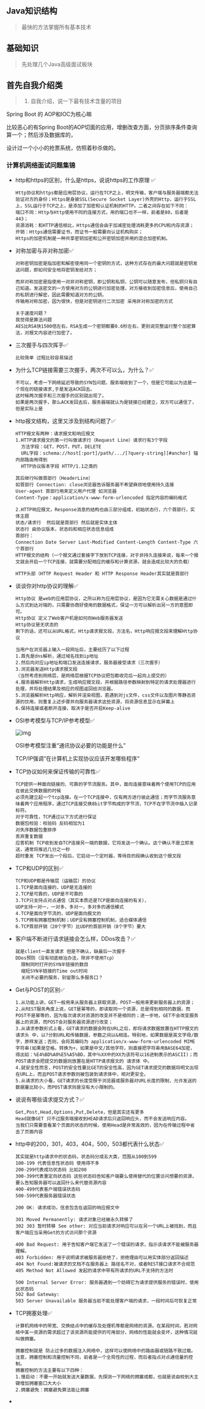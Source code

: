 ## Java知识结构

>  最快的方法掌握所有基本技术

## 基础知识

> 先处理几个Java高级面试板块

## 首先自我介绍类

> 1. 自我介绍，说一下最有技术含量的项目

Spring Boot 的 AOP和IOC为核心嘛

比较恶心的有Spring Boot的AOP切面的应用，增删改查方面，分页排序条件查询算一个；然后涉及数据库的，

设计过一个小小的抢票系统，仿照着秒杀做的。

### 计算机网络面试问题集锦

- http和https的区别，什么是https，说说https的工作原理 ✅

  ```
  Http协议和https都是应用层协议，运行在TCP之上，明文传输，客户端与服务器端都无法验证对方的身份；Https是身披SSL(Secure Socket Layer)外壳的Http，运行于SSL上，SSL运行于TCP之上，是添加了加密和认证机制的HTTP。二者之间存在如下不同：
  端口不同：Http与Http使用不同的连接方式，用的端口也不一样，前者是80，后者是443；
  资源消耗：和HTTP通信相比，Https通信会由于加减密处理消耗更多的CPU和内存资源；
  开销：Https通信需要证书，而证书一般需要向认证机构购买； 
  Https的加密机制是一种共享密钥加密和公开密钥加密并用的混合加密机制。
  ```

- 对称加密与非对称加密✅

  ```
  对称密钥加密是指加密和解密使用同一个密钥的方式，这种方式存在的最大问题就是密钥发送问题，即如何安全地将密钥发给对方；
  
  而非对称加密是指使用一对非对称密钥，即公钥和私钥，公钥可以随意发布，但私钥只有自己知道。发送密文的一方使用对方的公钥进行加密处理，对方接收到加密信息后，使用自己的私钥进行解密，因此需要知道对方的公钥。
  传输用对称加密，因为很快，但是对密钥进行二次加密 采用非对称加密的方式
  
  关于速度问题？
  我觉得是算法问题
  AES比RSA快1500倍左右，RSA生成一个密钥都要0.6秒左右，更别说完整运行整个加密算法，对报文内容进行加密了。
  ```

- 三次握手与四次挥手✅

  ```
  比较简单 过程比较容易描述
  ```

- 为什么TCP链接需要三次握手，两次不可以么，为什么？✅

  ```
  不可以，考虑一下网络延迟导致的SYN包问题，服务端收到了一个，但是它可能以为这是一个现在的链接请求,于是发送ACK回去。
  这时候两次握手和三次握手的区别就出现了。
  如果是两次握手，那么ACK发回去后，服务器端就认为是链接已经建立，双方可以通信了，但是实际上是
  ```

- http报文结构，这里又涉及到结构问题了✅

  ```
  HTTP报文有两种：请求报文和响应报文
  1.HTTP请求报文的第一行叫做请求行（Request Line）请求行有3个字段
  	方法字段：GET，POST，PUT，DELETE
  	URL字段：schema://host[:port]/path/.../[?query-string][#anchor] 锚 内部路由用得到
  	HTTP协议版本字段 HTTP/1.1之类的
  
  其后继行叫做首部行（HeaderLine）
  如首部行 Connection: close浏览器告诉服务器不希望麻烦地使用持久连接
  User-agent 首部行用来定义用户代理 如浏览器
  Content-Type：application/x-www-form-urlencoded 指定内容的编码格式
  
  2.HTTP响应报文，Response消息的结构也由三部分组成，初始状态行，六个首部行，实体主题
  状态/请求行  然后就是首部行 然后就是实体主体 
  状态行 由协议版本，状态码和相应状态信息组成
  首部行：
  Connection Date Server Last-Modified Content-Length Content-Type 六个首部行
  HTTP报文的结构（一个报文通过套接字下放到TCP连接，对于非持久连接来说，每来一个报文就会开启一个TCP连接，就需要分配相应的缓存和计算资源，就会造成比较大的负载）
  
  HTTP头部（HTTP Request Header 和 HTTP Response Header其实就是首部行
  ```

- 谈谈你对http协议的理解✅

  ```
  Http协议 是web的应用层协议，之所以称为应用层协议，是因为它无需关心数据是通过什么方式到达对端的，只需要协商好使用的数据格式，保证一方可以解析出另一方的意图即可。
  Http协议 定义了Web客户机是如何向Web服务器发送
  Http协议是无状态的
  剩下的话，还可以从URL格式，Http请求报文段，方法名，Http响应报文段来理解Http协议
  
  当用户在浏览器上输入一段网址后，主要经历了以下过程
  1.首先是dns解析，通过域名找到ip地址
  2.然后向对应ip地址和端口发送连接请求，服务器接受请求（三次握手）
  3.浏览器发送Http请求报文段
  （当然考虑到网络层，是网络层根据TCP协议把包都收完后一起向上提交的）
  4.服务器解析Http请求，生成响应报文段，并根据路径参数映射到特定的请求处理器进行处理，并将处理结果及相应的视图返回给浏览器。
  5.浏览器解析Http响应，解析并渲染视图，若遇到对js文件，css文件以及图片等静态资源的饮用，则重复上述步骤并向服务器请求这些资源，将资源信息显示在屏幕上
  6.保持连接或者断开连接，取决于是否开启Keep-alive
  ```

- OSI参考模型与TCP/IP参考模型✅

  ![img](https://s1.ax1x.com/2018/02/22/9UJf5F.png)

  OSI参考模型注重“通讯协议必要的功能是什么”

  TCP/IP强调“在计算机上实现协议应该开发哪些程序“

  

- TCP协议如何来保证传输的可靠性✅

  ```
  TCP提供一种面向链接的、可靠的字节流服务。其中，面向连接意味着两个使用TCP的应用在彼此交换数据的时候
  必须先建立起一个tcp连接。在一个TCP连接中，仅有两方进行彼此通信；而字节流服务意味着两个应用程序，通过TCP连接交换8bit字节构成的字节流，TCP不在字节流中插入记录标符。
  对于可靠性，TCP通过以下方式进行保证
  数据包校验：校验码 反码相加为1
  对失序数据包重排序 
  丢弃重复数据
  应答机制 TCP收到发自TCP连接另一端的数据，它将发送一个确认。这个确认不是立即发送，通常将推迟几分之一秒
  超时重发 TCP发出一个段后，它启动一个定时器，等待目的段确认收到这个报文段
  ```

- TCP和UDP的区别✅

  ```
  TCP和UDP都是传输层（运输层）的协议
  1.TCP是面向连接的，UDP是无连接的
  2.TCP是可靠的，UDP是不可靠的
  3.TCP只支持点对点通信（其实本质还是TCP是面向连接的有关），
  UDP支持一对一，一对多，多对一，多对多的通信模式
  4.TCP是面向字节流的，UDP是面向报文的
  5.TCP拥有拥塞控制机制；UDP没有拥塞控制机制，适合媒体通信
  6.TCP首部开销（20个字节）比UDP的首部开销（8个字节）要大
  ```

  

- 客户端不断进行请求链接会怎么样，DDos攻击？✅

  ```
  就是client一直发请求 但是不确认，缺最后一次握手
  DDos预防（没有彻底根治办法，除非不使用Tcp）
    限制同时打开的SYN半链接的数目
    缩短SYN半链接的Time out时间
    关闭不必要的服务，别留那么多服务口？
  ```

- Get与POST的区别✅

  ```
  1.从功能上讲，GET一般用来从服务器上获取资源，POST一般用来更新服务器上的资源；
  2.从REST服务角度上说，GET是幂等的，即读取同一个资源，总是得到相同的数据，而POST不是幂等的，因为每次请求对资源的改变并不是相同的；进一步地，GET不会改变服务器上的资源，而POST会对服务器资源进行改变；
  3.从请求参数形式上看，GET请求的数据会附在URL之后，即将请求数据放置在HTTP报文的 请求头 中，以?分割URL和传输数据，参数之间以&相连。特别地，如果数据是英文字母/数字，原样发送；否则，会将其编码为 application/x-www-form-urlencoded MIME 字符串(如果是空格，转换为+，如果是中文/其他字符，则直接把字符串用BASE64加密，得出如：%E4%BD%A0%E5%A5%BD，其中％XX中的XX为该符号以16进制表示的ASCII)；而POST请求会把提交的数据则放置在是HTTP请求报文的 请求体 中。
  4.就安全性而言，POST的安全性要比GET的安全性高，因为GET请求提交的数据将明文出现在URL上，而且POST请求参数则被包装到请求体中，相对更安全。
  5.从请求的大小看，GET请求的长度受限于浏览器或服务器对URL长度的限制，允许发送的数据量比较小，而POST请求则是没有大小限制的。
  ```

- 说说有哪些请求提交方式？✅

  ```
  Get,Post,Head,Options,Put,Delete，但是其实还有更多
  Head就像GET 只不过服务端接收到HEAD请求后只返回响应头，而不会发送响应内容。
  当我们只需要查看某个页面的状态的时候，使用Head是非常高效的，因为在传输过程中省去了页面内容
  ```

- http中的200，301，403，404，500，503都代表什么状态✅

  ```
  其实就是http请求中的状态码，状态码分成五大类，范围从100到599
  100-199 代表信息性状态码 使用得不多
  200-299代表成功状态码 比如200
  300-399代表重定向状态码 这些状态码告知客户端要么使用替代的位置访问想要的资源，要么告知服务器可以返回什么来代替资源内容
  400-499代表客户端错误状态码
  500-599代表服务器错误状态
  
  200 OK: 请求成功，信息包含在返回的响应报文中
  
  301 Moved Permanently: 请求对象已经被永久转移了
  302 303 暂时转移 See other: 对应当前请求对响应可以在另一个URL上被找到，而且客户端应当采用Get的方式访问那个资源 
  
  400 Bad Request: 用于告知客户端它发送了一个错误的请求，指示该请求不能被服务器理解。
  403 Forbidden: 用于说明请求被服务器拒绝了，拒绝理由可以用实体部分返回描述
  404 Not Found:被请求的文档不在服务器上 路径名不对，或者REST接口请求不合规范
  405 Method Not Allowed 发起的请求中带有所请求的URL不支持的方法时
  
  500 Internal Server Error: 服务器遇到一个妨碍它为请求提供服务的错误时，使用此状态码
  502 Bad Gateway:
  503 Server Unavailable 服务器当前不能处理客户端的请求，一段时间后可恢复正常
  
  ```

- TCP拥塞处理✅

  ```
  计算机网络中的带宽、交换结点中的缓存及处理机等都是网络的资源。在某段时间，若对网络中某一资源的需求超过了该资源所能提供的可用部分，网络的性能就会变坏，这种情况就叫做拥塞。
  
  拥塞控制就是 防止过多的数据注入网络中，这样可以使网络中的路由器或链路不致过载。
  注意，拥塞控制和流量控制不同，前者是一个全局性的过程，而后者指点对点通信量的控制。
  拥塞控制的方法主要有以下四种：
  1.慢启动：不要一开始就发送大量数据，先探测一下网络的拥塞成都，也就是说由校到大主键增加拥塞窗口大大小
  2.拥塞避免：拥塞避免算法能让拥塞
  ```

- 

